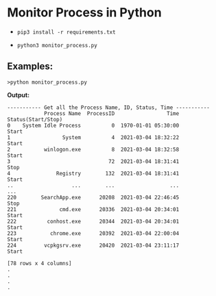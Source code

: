 # Monitor Process in Python

-   ``` 
    pip3 install -r requirements.txt 
    ```
- 
    ```
    python3 monitor_process.py
    ```
   
## Examples:
```
>python monitor_process.py
```
**Output:**
```
----------- Get all the Process Name, ID, Status, Time -----------
            Process Name  ProcessID                 Time Status(Start/Stop)
0    System Idle Process          0  1970-01-01 05:30:00              Start
1                 System          4  2021-03-04 18:32:22              Start
2           winlogon.exe          8  2021-03-04 18:32:58              Start
3                                72  2021-03-04 18:31:41               Stop
4               Registry        132  2021-03-04 18:31:41              Start
..                   ...        ...                  ...                ...
220        SearchApp.exe      20208  2021-03-04 22:46:45               Stop
221              cmd.exe      20336  2021-03-04 20:34:01              Start
222          conhost.exe      20344  2021-03-04 20:34:01              Start
223           chrome.exe      20392  2021-03-04 22:00:04              Start
224         vcpkgsrv.exe      20420  2021-03-04 23:11:17              Start

[78 rows x 4 columns]
.
.
.
.
```